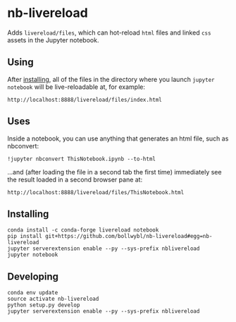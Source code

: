 # nb-livereload
Adds `livereload/files`, which can hot-reload `html` files and linked `css`
assets in the Jupyter notebook.

## Using

After [installing](#installing), all of the files in the directory where you
launch `jupyter notebook` will be live-reloadable at, for example:
```
http://localhost:8888/livereload/files/index.html
```

## Uses
Inside a notebook, you can use anything that generates an html file, such as
nbconvert:
```
!jupyter nbconvert ThisNotebook.ipynb --to-html
```
...and (after loading the file in a second tab the first time) immediately
see the result loaded in a second browser pane at:
```
http://localhost:8888/livereload/files/ThisNotebook.html
```

## Installing
```
conda install -c conda-forge livereload notebook
pip install git+https://github.com/bollwybl/nb-livereload#egg=nb-livereload
jupyter serverextension enable --py --sys-prefix nblivereload
jupyter notebook
```

## Developing
```shell
conda env update
source activate nb-livereload
python setup.py develop
jupyter serverextension enable --py --sys-prefix nblivereload
```
